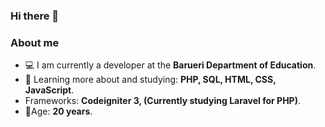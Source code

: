### Hi there 👋

<!--
**ThomasMoraes02/ThomasMoraes02** is a ✨ _special_ ✨ repository because its `README.md` (this file) appears on your GitHub profile.
<p align="center">
  <!-- <a href="#">
    <img align="center" width="280" src="signature.png" />
  </a> -->
 <!-- <a href="#">
    <img align="center" width="40%" src="https://github.com/Cahmoraes/Cahmoraes/blob/main/img/programmer.gif" />
  </a>
</p> -->


### About me

- 💻 I am currently a developer at the **Barueri Department of Education**.
- 🌱 Learning more about and studying: **PHP, SQL, HTML, CSS, JavaScript**.
- Frameworks: **Codeigniter 3, (Currently studying Laravel for PHP)**.
- 👨‍Age: **20 years**.

